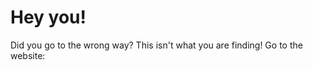 # Hey you!

Did you go to the wrong way? This isn't what you are finding! Go to the website: 

[https://teddyji.github.io/]: "TV0xelWeb"

